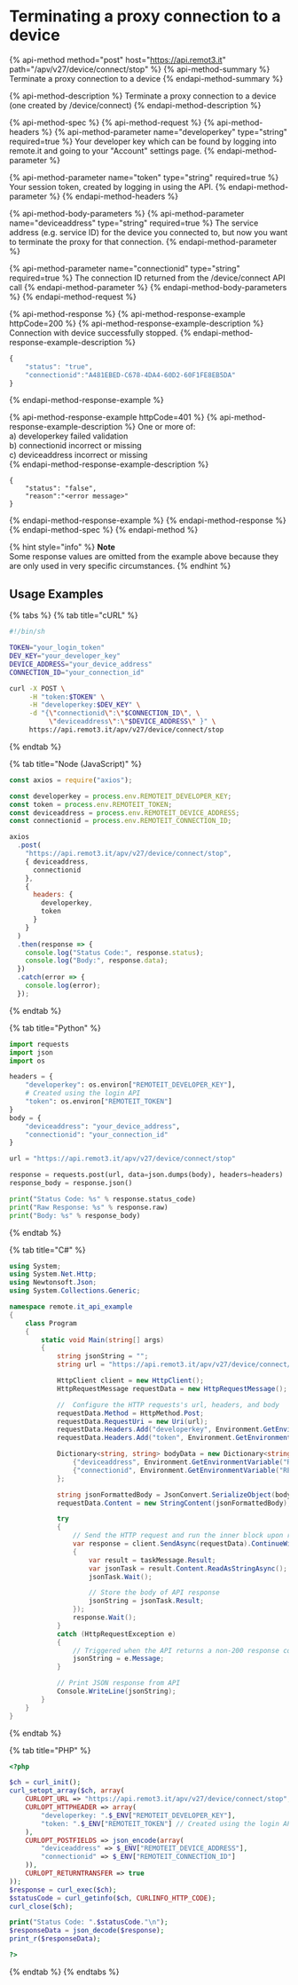 # Terminating a proxy connection to a device

{% api-method method="post" host="https://api.remot3.it" path="/apv/v27/device/connect/stop" %}
{% api-method-summary %}
Terminate a proxy connection to a device
{% endapi-method-summary %}

{% api-method-description %}
Terminate a proxy connection to a device \(one created by /device/connect\)
{% endapi-method-description %}

{% api-method-spec %}
{% api-method-request %}
{% api-method-headers %}
{% api-method-parameter name="developerkey" type="string" required=true %}
Your developer key which can be found by logging into remote.it and going to your "Account" settings page.
{% endapi-method-parameter %}

{% api-method-parameter name="token" type="string" required=true %}
Your session token, created by logging in using the API.
{% endapi-method-parameter %}
{% endapi-method-headers %}

{% api-method-body-parameters %}
{% api-method-parameter name="deviceaddress" type="string" required=true %}
The service address \(e.g. service ID\) for the device you connected to, but now you want to terminate the proxy for that connection.
{% endapi-method-parameter %}

{% api-method-parameter name="connectionid" type="string" required=true %}
The connection ID returned from the /device/connect API call
{% endapi-method-parameter %}
{% endapi-method-body-parameters %}
{% endapi-method-request %}

{% api-method-response %}
{% api-method-response-example httpCode=200 %}
{% api-method-response-example-description %}
Connection with device successfully stopped.
{% endapi-method-response-example-description %}

```javascript
{
    "status": "true",
    "connectionid":"A481EBED-C678-4DA4-60D2-60F1FE8EB5DA"
}
```
{% endapi-method-response-example %}

{% api-method-response-example httpCode=401 %}
{% api-method-response-example-description %}
One or more of:  
a\) developerkey failed validation   
b\) connectionid incorrect or missing  
c\) deviceaddress incorrect or missing  
{% endapi-method-response-example-description %}

```
{
    "status": "false",
    "reason":"<error message>"
}
```
{% endapi-method-response-example %}
{% endapi-method-response %}
{% endapi-method-spec %}
{% endapi-method %}

{% hint style="info" %}
**Note**  
Some response values are omitted from the example above because they are only used in very specific circumstances.
{% endhint %}

## Usage Examples

{% tabs %}
{% tab title="cURL" %}
```bash
#!/bin/sh

TOKEN="your_login_token"
DEV_KEY="your_developer_key"
DEVICE_ADDRESS="your_device_address"
CONNECTION_ID="your_connection_id"

curl -X POST \
     -H "token:$TOKEN" \
     -H "developerkey:$DEV_KEY" \
     -d "{\"connectionid\":\"$CONNECTION_ID\", \
          \"deviceaddress\":\"$DEVICE_ADDRESS\" }" \
     https://api.remot3.it/apv/v27/device/connect/stop
```
{% endtab %}

{% tab title="Node \(JavaScript\)" %}
```javascript
const axios = require("axios");

const developerkey = process.env.REMOTEIT_DEVELOPER_KEY;
const token = process.env.REMOTEIT_TOKEN;
const deviceaddress = process.env.REMOTEIT_DEVICE_ADDRESS;
const connectionid = process.env.REMOTEIT_CONNECTION_ID;

axios
  .post(
    "https://api.remot3.it/apv/v27/device/connect/stop",
    { deviceaddress,
      connectionid 
    },
    {
      headers: {
        developerkey,
        token
      }
    }
  )
  .then(response => {
    console.log("Status Code:", response.status);
    console.log("Body:", response.data);
  })
  .catch(error => {
    console.log(error);
  });
```
{% endtab %}

{% tab title="Python" %}
```python
import requests
import json
import os

headers = {
    "developerkey": os.environ["REMOTEIT_DEVELOPER_KEY"],
    # Created using the login API
    "token": os.environ["REMOTEIT_TOKEN"]
}
body = {
    "deviceaddress": "your_device_address",
    "connectionid": "your_connection_id"
}

url = "https://api.remot3.it/apv/v27/device/connect/stop"

response = requests.post(url, data=json.dumps(body), headers=headers)
response_body = response.json()

print("Status Code: %s" % response.status_code)
print("Raw Response: %s" % response.raw)
print("Body: %s" % response_body)
```
{% endtab %}

{% tab title="C\#" %}
```csharp
using System;
using System.Net.Http;
using Newtonsoft.Json;
using System.Collections.Generic;

namespace remote.it_api_example
{
    class Program
    {
        static void Main(string[] args)
        {
            string jsonString = "";
            string url = "https://api.remot3.it/apv/v27/device/connect/stop";

            HttpClient client = new HttpClient();
            HttpRequestMessage requestData = new HttpRequestMessage();            

            //  Configure the HTTP requests's url, headers, and body
            requestData.Method = HttpMethod.Post;
            requestData.RequestUri = new Uri(url);
            requestData.Headers.Add("developerkey", Environment.GetEnvironmentVariable("REMOTEIT_DEVELOPER_KEY"));
            requestData.Headers.Add("token", Environment.GetEnvironmentVariable("REMOTEIT_TOKEN"));

            Dictionary<string, string> bodyData = new Dictionary<string, string>() {
                {"deviceaddress", Environment.GetEnvironmentVariable("REMOTEIT_DEVICE_ADDRESS") },
                {"connectionid", Environment.GetEnvironmentVariable("REMOTEIT_CONNECTION_ID") }
            };

            string jsonFormattedBody = JsonConvert.SerializeObject(bodyData);
            requestData.Content = new StringContent(jsonFormattedBody);

            try
            {
                // Send the HTTP request and run the inner block upon recieveing a response
                var response = client.SendAsync(requestData).ContinueWith((taskMessage) =>
                {
                    var result = taskMessage.Result;
                    var jsonTask = result.Content.ReadAsStringAsync();
                    jsonTask.Wait();

                    // Store the body of API response
                    jsonString = jsonTask.Result;
                });
                response.Wait();
            }
            catch (HttpRequestException e)
            {
                // Triggered when the API returns a non-200 response code
                jsonString = e.Message;
            }

            // Print JSON response from API
            Console.WriteLine(jsonString);
        }
    }
}
```
{% endtab %}

{% tab title="PHP" %}
```php
<?php

$ch = curl_init();
curl_setopt_array($ch, array(
    CURLOPT_URL => "https://api.remot3.it/apv/v27/device/connect/stop",
    CURLOPT_HTTPHEADER => array(
        "developerkey: ".$_ENV["REMOTEIT_DEVELOPER_KEY"],
        "token: ".$_ENV["REMOTEIT_TOKEN"] // Created using the login API
    ),
    CURLOPT_POSTFIELDS => json_encode(array(
        "deviceaddress" => $_ENV["REMOTEIT_DEVICE_ADDRESS"],
        "connectionid" => $_ENV["REMOTEIT_CONNECTION_ID"]
    )),
    CURLOPT_RETURNTRANSFER => true
));
$response = curl_exec($ch);
$statusCode = curl_getinfo($ch, CURLINFO_HTTP_CODE);
curl_close($ch);

print("Status Code: ".$statusCode."\n");
$responseData = json_decode($response);
print_r($responseData);

?>
```
{% endtab %}
{% endtabs %}

